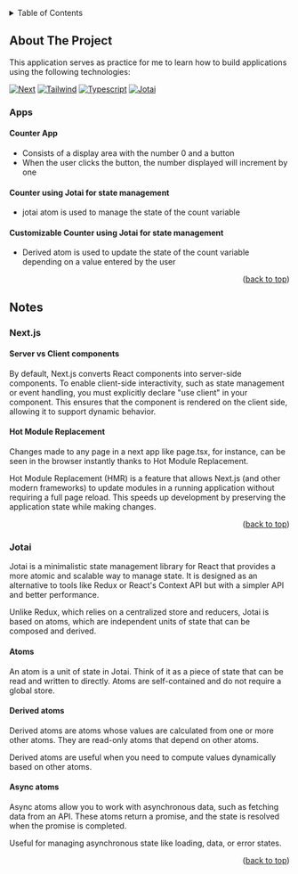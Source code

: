 <a id="readme-top"></a>

<!-- TABLE OF CONTENTS -->
<details>
  <summary>Table of Contents</summary>
  <ol>
    <li>
      <a href="#about-the-project">My first Next.js application</a>
      <ul>
        <li><a href="#apps">Apps</a></li>
         <ul>
            <li><a href="#counter">Counter</a></li>
            <li><a href="#jotai-counter">Counter with Jotai</a></li>
            <li><a href="#customizable-counter">Customizable Counter</a></li>
          </ul>
        <li><a href="#notes">Notes</a></li>
        <ol>
          <li><a href="#next.js">Next.js</a></li>
          <ul>
            <li><a href="#atoms">Atoms</a></li>
            <li><a href="#derived-atoms">Derived atoms</a></li>
            <li><a href="#async-atoms">Async atoms</a></li>
          </ul>
          <li><a href="#jotai">Jotai</a></li>
        </ol>
      </ul>
    </li>
  </ol>
</details>

<!-- ABOUT THE PROJECT -->

## About The Project

This application serves as practice for me to learn how to build applications using the following technologies:

[![Next][Next.js]][Next-url]
[![Tailwind][Tailwind]][Tailwind-url]
[![Typescript][Typescript]][Typescript-url]
[![Jotai][Jotai]][Jotai-url]

<a id="apps"></a>

### Apps

<a id="counter"></a>

#### Counter App

- Consists of a display area with the number 0 and a button
- When the user clicks the button, the number displayed will increment by one

<a id="jotai-counter"></a>

#### Counter using Jotai for state management

- jotai atom is used to manage the state of the count variable

<a id="customizable-counter"></a>

#### Customizable Counter using Jotai for state management

- Derived atom is used to update the state of the count variable depending on a value entered by the user

<p align="right">(<a href="#readme-top">back to top</a>)</p>

## Notes

<a id="next.js"></a>

### Next.js

#### Server vs Client components

By default, Next.js converts React components into server-side components. To enable client-side interactivity, such as state management or event handling, you must explicitly declare "use client" in your component. This ensures that the component is rendered on the client side, allowing it to support dynamic behavior.

#### Hot Module Replacement

Changes made to any page in a next app like page.tsx, for instance, can be seen in the browser instantly thanks to Hot Module Replacement.

Hot Module Replacement (HMR) is a feature that allows Next.js (and other modern frameworks) to update modules in a running application without requiring a full page reload. This speeds up development by preserving the application state while making changes.

<p align="right">(<a href="#readme-top">back to top</a>)</p>

<a id="jotai"></a>

### Jotai

Jotai is a minimalistic state management library for React that provides a more atomic and scalable way to manage state. It is designed as an alternative to tools like Redux or React's Context API but with a simpler API and better performance.

Unlike Redux, which relies on a centralized store and reducers, Jotai is based on atoms, which are independent units of state that can be composed and derived.

<a id="atoms"></a>

#### Atoms

An atom is a unit of state in Jotai. Think of it as a piece of state that can be read and written to directly. Atoms are self-contained and do not require a global store.

<a id="derived-atoms"></a>

#### Derived atoms

Derived atoms are atoms whose values are calculated from one or more other atoms. They are read-only atoms that depend on other atoms.

Derived atoms are useful when you need to compute values dynamically based on other atoms.

<a id="async-atoms"></a>

#### Async atoms

Async atoms allow you to work with asynchronous data, such as fetching data from an API. These atoms return a promise, and the state is resolved when the promise is completed.

Useful for managing asynchronous state like loading, data, or error states.

<p align="right">(<a href="#readme-top">back to top</a>)</p>

<!-- MARKDOWN LINKS & IMAGES -->

[Next.js]: https://img.shields.io/badge/next.js-000000?style=for-the-badge&logo=nextdotjs&logoColor=blue
[Next-url]: https://nextjs.org/
[Tailwind]: https://img.shields.io/badge/tailwind-000000?style=for-the-badge&logo=tailwindcss&logoColor=blue
[Tailwind-url]: https://tailwindcss.com/
[Typescript]: https://img.shields.io/badge/typescript-000000?style=for-the-badge&logo=typescript&logoColor=blue
[Typescript-url]: https://typescriptlang.org/
[Jotai]: https://img.shields.io/badge/jotai-000000?style=for-the-badge
[Jotai-url]: https://jotai.org/

